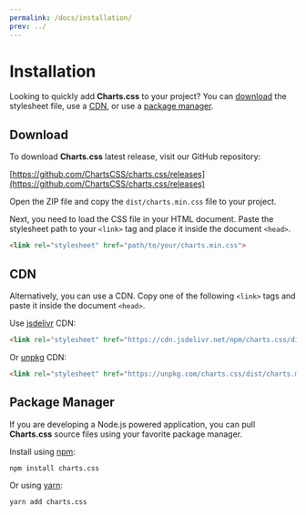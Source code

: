 ```yaml
---
permalink: /docs/installation/
prev: ../
---
```


# Installation

Looking to quickly add **Charts.css** to your project? You can [download](#download) the stylesheet file, use a [CDN](#cdn), or use a [package manager](#package-manager).

## Download

To download **Charts.css** latest release, visit our GitHub repository:

[https://github.com/ChartsCSS/charts.css/releases](https://github.com/ChartsCSS/charts.css/releases)

Open the ZIP file and copy the `dist/charts.min.css` file to your project.

Next, you need to load the CSS file in your HTML document. Paste the stylesheet path to your `<link>` tag and place it inside the document `<head>`.

```html
<link rel="stylesheet" href="path/to/your/charts.min.css">
```

## CDN

Alternatively, you can use a CDN. Copy one of the following `<link>` tags and paste it inside the document `<head>`.

Use [jsdelivr](https://www.jsdelivr.com/package/npm/charts.css) CDN:

```html
<link rel="stylesheet" href="https://cdn.jsdelivr.net/npm/charts.css/dist/charts.min.css">
```

Or [unpkg](https://unpkg.com/browse/charts.css/) CDN:

```html
<link rel="stylesheet" href="https://unpkg.com/charts.css/dist/charts.min.css">
```


## Package Manager

If you are developing a Node.js powered application, you can pull **Charts.css** source files using your favorite package manager.

Install using [npm](https://www.npmjs.com/package/charts.css):

```bash
npm install charts.css
```

Or using [yarn](https://classic.yarnpkg.com/en/package/charts.css):

```bash
yarn add charts.css
```
